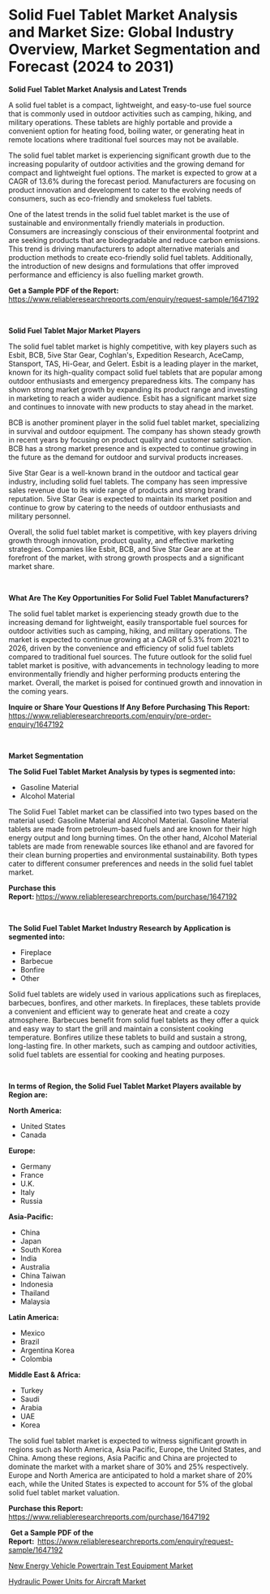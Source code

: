 <p><h1>Solid Fuel Tablet Market Analysis and Market Size: Global Industry Overview, Market Segmentation and Forecast (2024 to 2031)</h1></p><p><strong>Solid Fuel Tablet Market Analysis and Latest Trends</strong></p>
<p><p>A solid fuel tablet is a compact, lightweight, and easy-to-use fuel source that is commonly used in outdoor activities such as camping, hiking, and military operations. These tablets are highly portable and provide a convenient option for heating food, boiling water, or generating heat in remote locations where traditional fuel sources may not be available.</p><p>The solid fuel tablet market is experiencing significant growth due to the increasing popularity of outdoor activities and the growing demand for compact and lightweight fuel options. The market is expected to grow at a CAGR of 13.6% during the forecast period. Manufacturers are focusing on product innovation and development to cater to the evolving needs of consumers, such as eco-friendly and smokeless fuel tablets.</p><p>One of the latest trends in the solid fuel tablet market is the use of sustainable and environmentally friendly materials in production. Consumers are increasingly conscious of their environmental footprint and are seeking products that are biodegradable and reduce carbon emissions. This trend is driving manufacturers to adopt alternative materials and production methods to create eco-friendly solid fuel tablets. Additionally, the introduction of new designs and formulations that offer improved performance and efficiency is also fuelling market growth.</p></p>
<p><strong>Get a Sample PDF of the Report:&nbsp;</strong> <a href="https://www.reliableresearchreports.com/enquiry/request-sample/1647192">https://www.reliableresearchreports.com/enquiry/request-sample/1647192</a></p>
<p>&nbsp;</p>
<p><strong>Solid Fuel Tablet Major Market Players</strong></p>
<p><p>The solid fuel tablet market is highly competitive, with key players such as Esbit, BCB, 5ive Star Gear, Coghlan's, Expedition Research, AceCamp, Stansport, TAS, Hi-Gear, and Gelert. Esbit is a leading player in the market, known for its high-quality compact solid fuel tablets that are popular among outdoor enthusiasts and emergency preparedness kits. The company has shown strong market growth by expanding its product range and investing in marketing to reach a wider audience. Esbit has a significant market size and continues to innovate with new products to stay ahead in the market.</p><p>BCB is another prominent player in the solid fuel tablet market, specializing in survival and outdoor equipment. The company has shown steady growth in recent years by focusing on product quality and customer satisfaction. BCB has a strong market presence and is expected to continue growing in the future as the demand for outdoor and survival products increases.</p><p>5ive Star Gear is a well-known brand in the outdoor and tactical gear industry, including solid fuel tablets. The company has seen impressive sales revenue due to its wide range of products and strong brand reputation. 5ive Star Gear is expected to maintain its market position and continue to grow by catering to the needs of outdoor enthusiasts and military personnel.</p><p>Overall, the solid fuel tablet market is competitive, with key players driving growth through innovation, product quality, and effective marketing strategies. Companies like Esbit, BCB, and 5ive Star Gear are at the forefront of the market, with strong growth prospects and a significant market share.</p></p>
<p>&nbsp;</p>
<p><strong>What Are The Key Opportunities For Solid Fuel Tablet Manufacturers?</strong></p>
<p><p>The solid fuel tablet market is experiencing steady growth due to the increasing demand for lightweight, easily transportable fuel sources for outdoor activities such as camping, hiking, and military operations. The market is expected to continue growing at a CAGR of 5.3% from 2021 to 2026, driven by the convenience and efficiency of solid fuel tablets compared to traditional fuel sources. The future outlook for the solid fuel tablet market is positive, with advancements in technology leading to more environmentally friendly and higher performing products entering the market. Overall, the market is poised for continued growth and innovation in the coming years.</p></p>
<p><strong>Inquire or Share Your Questions If Any Before Purchasing This Report:</strong> <a href="https://www.reliableresearchreports.com/enquiry/pre-order-enquiry/1647192">https://www.reliableresearchreports.com/enquiry/pre-order-enquiry/1647192</a></p>
<p>&nbsp;</p>
<p><strong>Market Segmentation</strong></p>
<p><strong>The Solid Fuel Tablet Market Analysis by types is segmented into:</strong></p>
<p><ul><li>Gasoline Material</li><li>Alcohol Material</li></ul></p>
<p><p>The Solid Fuel Tablet market can be classified into two types based on the material used: Gasoline Material and Alcohol Material. Gasoline Material tablets are made from petroleum-based fuels and are known for their high energy output and long burning times. On the other hand, Alcohol Material tablets are made from renewable sources like ethanol and are favored for their clean burning properties and environmental sustainability. Both types cater to different consumer preferences and needs in the solid fuel tablet market.</p></p>
<p><strong>Purchase this Report:&nbsp;</strong><a href="https://www.reliableresearchreports.com/purchase/1647192">https://www.reliableresearchreports.com/purchase/1647192</a></p>
<p>&nbsp;</p>
<p><strong>The Solid Fuel Tablet Market Industry Research by Application is segmented into:</strong></p>
<p><ul><li>Fireplace</li><li>Barbecue</li><li>Bonfire</li><li>Other</li></ul></p>
<p><p>Solid fuel tablets are widely used in various applications such as fireplaces, barbecues, bonfires, and other markets. In fireplaces, these tablets provide a convenient and efficient way to generate heat and create a cozy atmosphere. Barbecues benefit from solid fuel tablets as they offer a quick and easy way to start the grill and maintain a consistent cooking temperature. Bonfires utilize these tablets to build and sustain a strong, long-lasting fire. In other markets, such as camping and outdoor activities, solid fuel tablets are essential for cooking and heating purposes.</p></p>
<p>&nbsp;</p>
<p><strong>In terms of Region, the Solid Fuel Tablet Market Players available by Region are:</strong></p>
<p>
    <p> <strong> North America: </strong>
        <ul>
            <li>United States</li>
            <li>Canada</li>
        </ul>
        </p> 
    <p> <strong> Europe: </strong>
        <ul>
            <li>Germany</li>
            <li>France</li>
            <li>U.K.</li>
            <li>Italy</li>
            <li>Russia</li>
        </ul>
        </p> 
    <p> <strong> Asia-Pacific: </strong>
        <ul>
            <li>China</li>
            <li>Japan</li>
            <li>South Korea</li>
            <li>India</li>
            <li>Australia</li>
            <li>China Taiwan</li>
            <li>Indonesia</li>
            <li>Thailand</li>
            <li>Malaysia</li>
        </ul>
        </p> 
    <p> <strong> Latin America: </strong>
        <ul>
            <li>Mexico</li>
            <li>Brazil</li>
            <li>Argentina Korea</li>
            <li>Colombia</li>
        </ul>
        </p> 
    <p> <strong> Middle East & Africa: </strong>
        <ul>
            <li>Turkey</li>
            <li>Saudi</li>
            <li>Arabia</li>
            <li>UAE</li>
            <li>Korea</li>
        </ul>
    </p>
    </p>
<p><p>The solid fuel tablet market is expected to witness significant growth in regions such as North America, Asia Pacific, Europe, the United States, and China. Among these regions, Asia Pacific and China are projected to dominate the market with a market share of 30% and 25% respectively. Europe and North America are anticipated to hold a market share of 20% each, while the United States is expected to account for 5% of the global solid fuel tablet market valuation.</p></p>
<p><strong>Purchase this Report: </strong><a href="https://www.reliableresearchreports.com/purchase/1647192">https://www.reliableresearchreports.com/purchase/1647192</a></p>
<p>&nbsp;<strong>Get a Sample PDF of the Report:&nbsp;&nbsp;</strong><a href="https://www.reliableresearchreports.com/enquiry/request-sample/1647192">https://www.reliableresearchreports.com/enquiry/request-sample/1647192</a></p>
<p><strong></strong></p>
<p><p><a href="https://simplistic-meeting-7ee.notion.site/Insights-into-New-Energy-Vehicle-Powertrain-Test-Equipment-Market-Size-Analysing-Market-Share-Tren-0ee9d43099a94337be78ca7b8486c20a">New Energy Vehicle Powertrain Test Equipment Market</a></p><p><a href="https://skillful-vermicelli-b89.notion.site/Hydraulic-Power-Units-for-Aircraft-Market-Size-Growth-and-Forecast-from-2024-2031-f3d0be5f596b4033aaffce8ad026b35b">Hydraulic Power Units for Aircraft Market</a></p></p>